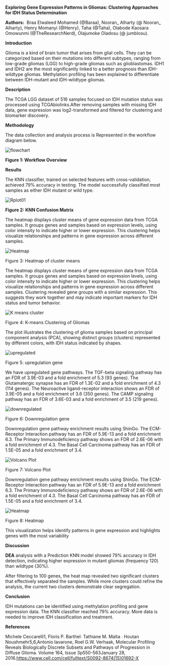 <!--StartFragment-->

**Exploring Gene Expression Patterns in Gliomas: Clustering Approaches for IDH Status Determination**

**Authors:**  Braa Elwaleed Mohamed (@Baraa), Nooran\_ Alharty (@ Nooran\_ Alharty), Henry Momanyi (@Henry), Taha (@Taha), Olabode Kaosara Omowunmi (@TheResearchNerd), Olajumoke Oladosu (@ jumblosu).

**Introduction**

Glioma is a kind of brain tumor that arises from glial cells. They can be categorized based on their mutations into different subtypes, ranging from low-grade gliomas (LGG) to high-grade gliomas such as glioblastomas. IDH1 and IDH2 are the most significantly linked to a better prognosis than IDH-wildtype gliomas. Methylation profiling has been explained to differentiate between IDH-mutant and IDH-wildtype gliomas.

**Description** 

The TCGA LGG dataset of 516 samples focused on IDH mutation status was processed using TCGAbiolinks.After removing samples with missing IDH data, gene expression was log2-transformed and filtered for clustering and biomarker discovery.

**Methodology**

The data collection and analysis process is Represented in the workflow diagram below. 

![flowchart](https://github.com/user-attachments/assets/bc95b38a-c30f-4bf2-a501-69f1b562aa5e)


**Figure 1: Workflow Overview**

**Results**

The KNN classifier, trained on selected features with cross-validation, achieved 79% accuracy in testing. The model successfully classified most samples as either IDH mutant or wild type.


![Rplot01](https://github.com/user-attachments/assets/de8894df-cfcf-4fda-b3b8-1f85ba9c7efd)

**Figure 2: KNN Confusion Matrix**

The heatmap displays cluster means of gene expression data from TCGA samples. It groups genes and samples based on expression levels, using color intensity to indicate higher or lower expression. This clustering helps visualize relationships and patterns in gene expression across different samples.





![Heatmap](https://github.com/user-attachments/assets/85c56d19-4710-46dc-b812-1e98ea145fa3)




Figure 3: Heatmap of cluster means

The heatmap displays cluster means of gene expression data from TCGA samples. It groups genes and samples based on expression levels, using color intensity to indicate higher or lower expression. This clustering helps visualize relationships and patterns in gene expression across different samples. Clustering revealed gene groups with a similar expression. This suggests they work together and may indicate important markers for IDH status and tumor behavior.



![K means cluster](https://github.com/user-attachments/assets/18fcd94b-983f-4d7d-87b6-ce524b61c59a)

Figure 4: K-means Clustering of Gliomas

The plot illustrates the clustering of glioma samples based on principal component analysis (PCA), showing distinct groups (clusters) represented by different colors, with IDH status indicated by shapes.





![upregulated](https://github.com/user-attachments/assets/3d15e973-424f-4438-8823-b0925d7452da)

Figure 5: upregulation gene

We have upregulated gene pathways. The TGF-beta signaling pathway has an FDR of 3.9E-03 and a fold enrichment of 5.3 (93 genes). The Glutamatergic synapse has an FDR of 1.3E-02 and a fold enrichment of 4.3 (114 genes). The Neuroactive ligand-receptor interaction shows an FDR of 3.9E-05 and a fold enrichment of 3.6 (350 genes). The CAMP signaling pathway has an FDR of 3.6E-03 and a fold enrichment of 3.5 (219 genes).


![downregulated](https://github.com/user-attachments/assets/47b931d1-f9f6-40c5-af79-ecf03a4fe6a8)

Figure 6: Downregulation gene

Downregulation gene pathway enrichment results using ShinGo. The ECM-Receptor Interaction pathway has an FDR of 5.9E-13 and a fold enrichment 6.3. The Primary Immunodeficiency pathway shows an FDR of 2.6E-06 with a fold enrichment of 4.3. The Basal Cell Carcinoma pathway has an FDR of 1.5E-05 and a fold enrichment of 3.4.




![Volcano Plot](https://github.com/user-attachments/assets/6e53ce0f-454d-4386-858c-827ed5cc2586)







Figure 7: Volcano Plot 

Downregulation gene pathway enrichment results using ShinGo. The ECM-Receptor Interaction pathway has an FDR of 5.9E-13 and a fold enrichment 6.3. The Primary Immunodeficiency pathway shows an FDR of 2.6E-06 with a fold enrichment of 4.3. The Basal Cell Carcinoma pathway has an FDR of 1.5E-05 and a fold enrichment of 3.4.







![Heatmap](https://github.com/user-attachments/assets/9f274cc3-1f2d-4ff1-8fda-1e7bd70b6d89)








Figure 8: Heatmap

This visualization helps identify patterns in gene expression and highlights genes with the most variability



**Discussion**

**DEA** analysis with a Prediction KNN model showed 79% accuracy in IDH detection, indicating higher expression in mutant gliomas (frequency 120) than wildtype (30%). 

After filtering to 100 genes, the heat map revealed two significant clusters that effectively separated the samples. While more clusters could refine the analysis, the current two clusters demonstrate clear segregation.

**Conclusion** 

IDH mutations can be identified using methylation profiling and gene expression data. The KNN classifier reached 79% accuracy. More data is needed to improve IDH classification and treatment.

**References** 

Michele Ceccarelli1, Floris P. Barthel∙ Tathiane M. Malta ∙ Houtan Noushmehr5,6,Antonio Iavarone, Roel G.W. Verhaak, Molecular Profiling Reveals Biologically Discrete Subsets and Pathways of Progression in Diffuse Glioma. Volume 164, Issue 3p550-563January 28, 2016.https://www.cell.com/cell/fulltext/S0092-8674(15)01692-X


